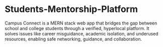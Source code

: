 # Students-Mentorship-Platform
Campus Connect is a MERN stack web app that bridges the gap between school and college students through a verified, hyperlocal platform. It solves issues like career misguidance, academic isolation, and underused resources, enabling safe networking, guidance, and collaboration.
